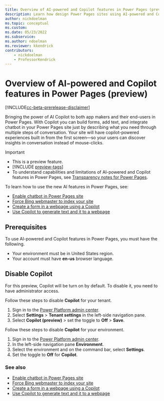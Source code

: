 ```yaml
---
title: Overview of AI-powered and Copilot features in Power Pages (preview)
description: Learn how design Power Pages sites using AI-powered and Copilot features.
author: nickdoelman
ms.topic: conceptual
ms.custom: 
ms.date: 05/23/2022
ms.subservice:
ms.author: ndoelman
ms.reviewer: kkendrick
contributors:
    - nickdoelman
    - ProfessorKendrick
---
```


# Overview of AI-powered and Copilot features in Power Pages (preview)

[!INCLUDE[cc-beta-prerelease-disclaimer](../includes/cc-beta-prerelease-disclaimer.md)]

Bringing the power of AI Copilot to both app makers and their end-users in Power Pages. With Copilot you can build forms, add text, and integrate chatbot in your Power Pages site just by describing what you need through multiple steps of conversation. Your site will have copilot-powered experiences built in from the first screen&mdash;so your users can discover insights in conversation instead of mouse-clicks.

> [!IMPORTANT]
> - This is a preview feature.
> - [!INCLUDE [preview-tags](../includes/cc-preview-features-definition.md)]
> - To understand capabilities and limitations of AI-powered and Copilot features in Power Pages, see [Transparency notes for Power Pages](../transparency-note.md).

To learn how to use the new AI features in Power Pages, see:

- [Enable chatbot in Power Pages site](../getting-started/enable-chatbot.md)
- [Force Bing webmaster to index your site](../getting-started/force-bing-index.md)
- [Create a form in a webpage using a Copilot](../getting-started/add-form-copilot.md)
- [Use Copilot to generate text and it to a webpage](../getting-started/add-text-copilot.md)

## Prerequisites

To use AI-powered and Copilot features in Power Pages, you must have the following.

- Your environment must be in United States region.
- Your account must have **en-us** browser language.

## Disable Copilot

For this preview, Copilot will be turn on by default. To disable it, you need to have administrator access.

Follow these steps to disable **Copilot** for your tenant.

1. Sign in to the [Power Platform admin center](https://admin.powerplatform.microsoft.com/).
2. Select **Settings** > **Tenant settings** in the left-side navigation pane. 
3. Select **Copilot (preview)** > set the toggle to **Off** > **Save**.

Follow these steps to disable **Copilot** for your environment.

1. Sign in to the [Power Platform admin center](https://admin.powerplatform.microsoft.com/).
2. In the left-side navigation pane **Environment**.
3. Select the environment and on the command bar, select **Settings**.
4. Set the toggle to **Off** for **Copilot**.

### See also

- [Enable chatbot in Power Pages site](../getting-started/enable-chatbot.md)
- [Force Bing webmaster to index your site](../getting-started/force-bing-index.md)
- [Create a form in a webpage using a Copilot](../getting-started/add-form-copilot.md)
- [Use Copilot to generate text and it to a webpage](../getting-started/add-text-copilot.md)